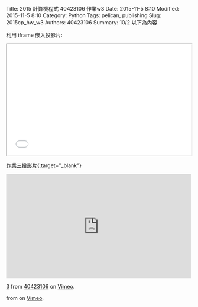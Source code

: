Title: 2015 計算機程式 40423106 作業w3
Date: 2015-11-5 8:10
Modified: 2015-11-5 8:10
Category: Python
Tags: pelican, publishing
Slug: 2015cp_hw_w3
Authors: 40423106
Summary: 10/2
以下為內容

利用 iframe 嵌入投影片:

<iframe src="simplest3.html" width="500" height="300"></iframe>

[作業三投影片](simplest3.html){:target="_blank"}





<iframe src="https://player.vimeo.com/video/145765551" width="500" height="281" frameborder="0" webkitallowfullscreen mozallowfullscreen allowfullscreen></iframe> <p><a href="https://vimeo.com/145765551">3</a> from <a href="https://vimeo.com/user45854799">40423106</a> on <a href="https://vimeo.com">Vimeo</a>.</p> from <a href="https://vimeo.com/user24079973"></a> on <a href="https://vimeo.com">Vimeo</a>.</p>
